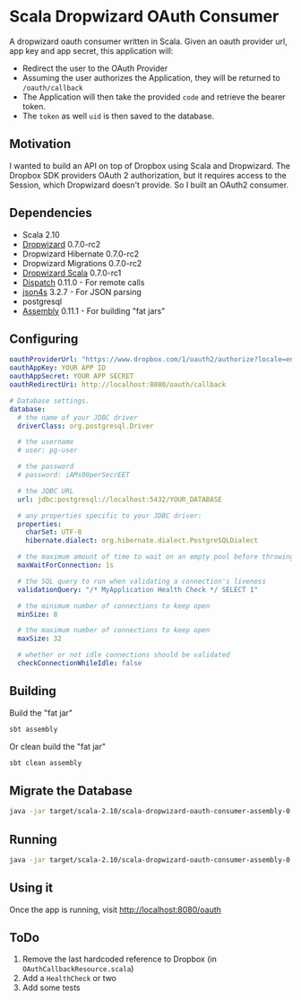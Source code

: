 # Scala Dropwizard OAuth Consumer

A dropwizard oauth consumer written in Scala. Given an oauth provider url, app key and app secret, this application will:
 * Redirect the user to the OAuth Provider
 * Assuming the user authorizes the Application, they will be returned to `/oauth/callback`
 * The Application will then take the provided `code` and retrieve the bearer token.
 * The `token` as well `uid` is then saved to the database.

## Motivation

I wanted to build an API on top of Dropbox using Scala and Dropwizard. The Dropbox SDK providers OAuth 2 authorization, but it requires access to the Session, which Dropwizard doesn't provide. So I built an OAuth2 consumer.

## Dependencies

 * Scala 2.10
 * [Dropwizard](http://dropwizard.github.io/dropwizard/) 0.7.0-rc2
 * Dropwizard Hibernate 0.7.0-rc2
 * Dropwizard Migrations 0.7.0-rc2
 * [Dropwizard Scala](https://github.com/bretthoerner/dropwizard-scala) 0.7.0-rc1
 * [Dispatch](http://dispatch.databinder.net/Dispatch.html) 0.11.0 - For remote calls
 * [json4s](https://github.com/json4s/json4s) 3.2.7 - For JSON parsing
 * postgresql
 * [Assembly](https://github.com/sbt/sbt-assembly) 0.11.1 - For building "fat jars"

## Configuring
```yaml
oauthProviderUrl: "https://www.dropbox.com/1/oauth2/authorize?locale=en_US&client_id=%s&redirect_uri=%s&response_type=code"
oauthAppKey: YOUR APP ID
oauthAppSecret: YOUR APP SECRET
oauthRedirectUri: http://localhost:8080/oauth/callback

# Database settings.
database:
  # the name of your JDBC driver
  driverClass: org.postgresql.Driver

  # the username
  # user: pg-user

  # the password
  # password: iAMs00perSecrEET

  # the JDBC URL
  url: jdbc:postgresql://localhost:5432/YOUR_DATABASE

  # any properties specific to your JDBC driver:
  properties:
    charSet: UTF-8
    hibernate.dialect: org.hibernate.dialect.PostgreSQLDialect

  # the maximum amount of time to wait on an empty pool before throwing an exception
  maxWaitForConnection: 1s

  # the SQL query to run when validating a connection's liveness
  validationQuery: "/* MyApplication Health Check */ SELECT 1"

  # the minimum number of connections to keep open
  minSize: 8

  # the maximum number of connections to keep open
  maxSize: 32

  # whether or not idle connections should be validated
  checkConnectionWhileIdle: false
```

## Building

Build the "fat jar"

```sh
sbt assembly
```

Or clean build the "fat jar"

```sh
sbt clean assembly
```

## Migrate the Database

```sh
java -jar target/scala-2.10/scala-dropwizard-oauth-consumer-assembly-0.1.jar db migrate config.yml
```

## Running

```sh
java -jar target/scala-2.10/scala-dropwizard-oauth-consumer-assembly-0.1.jar server config.yml
```

## Using it

Once the app is running, visit [http://localhost:8080/oauth](http://localhost:8080/oauth)

## ToDo

 1. Remove the last hardcoded reference to Dropbox (in `OAuthCallbackResource.scala`)
 2. Add a `HealthCheck` or two
 3. Add some tests